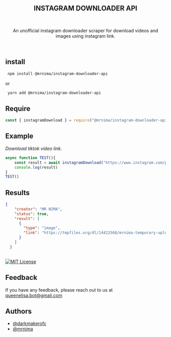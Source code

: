<h2 align="center"> INSTAGRAM DOWNLOADER API </h2></br>
<div id="logo" align= "center">       
</div>

<p align = "center"> An unofficial instagram downloader scraper for download videos and images using instagram link.</p>
</br>

## install

```bash
 npm install @mrnima/instagram-downloader-api
```
or
```bash
 yarn add @mrnima/instagram-downloader-api
```



## Require

```javascript
const { instagramDownload } = require("@mrnima/instagram-downloader-api");
```

## Example 
*Download tiktok video link.*
```javascript
async function TEST(){
    const result = await instagramDownload("https://www.instagram.com/p/C2Uo9r9BLnF/?igsh=MWhwZjQ3ZjR5bXdqbw==");
    console.log(result)
}
TEST()
```

## Results 
```json
{
    "creator": "MR NIMA",
    "status": true,
    "result": [
      {
        "type": "image",
        "link": "https://tmpfiles.org/dl/14422568/mrnima-temporary-uploader.jpg"
      }
    ]
  }
  
```
</a>

[![MIT License](https://img.shields.io/badge/License-MIT-green.svg)](https://choosealicense.com/licenses/mit/)

## Feedback

If you have any feedback, please reach out to us at queenelisa.bot@gmail.com


## Authors

- [@darkmakerofc](https://www.github.com/darkmakerofc)
- [@mrnima](https://www.github.com/mr-nima-x)
